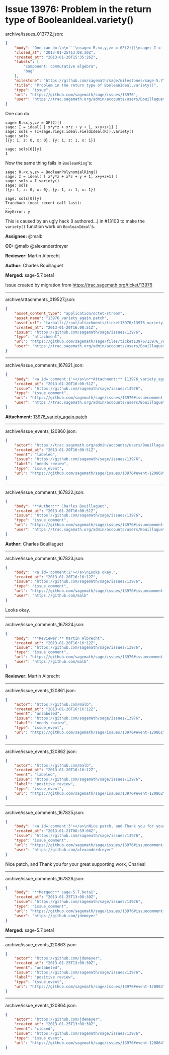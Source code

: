 # Issue 13976: Problem in the return type of BooleanIdeal.variety()

archive/issues_013772.json:
```json
{
    "body": "One can do:\n\n```\nsage= R.<x,y,z> = GF(2)[]\nsage: I = ideal( [ x*y*z + x*z + y + 1, x+y+z+1] )\nsage: sols = (I+sage.rings.ideal.FieldIdeal(R)).variety()\nsage: sols\n[{y: 1, z: 0, x: 0}, {y: 1, z: 1, x: 1}]\n\nsage: sols[0][y]\n1\n```\n\nNow the same thing fails in ``BooleanRing``'s:\n\n```\nsage: R.<x,y,z> = BooleanPolynomialRing()\nsage: I = ideal( [ x*y*z + x*z + y + 1, x+y+z+1] )\nsage: sols = I.variety()\nsage: sols\n[{y: 1, z: 0, x: 0}, {y: 1, z: 1, x: 1}]\n\nsage: sols[0][y]\nTraceback (most recent call last):\n...\nKeyError: y\n```\n\nThis is caused by an ugly hack (I authored...) in #13103 to make the ``variety()`` function work on ``BooleanIdeal``'s.\n\n**Assignee:** @malb\n\n**CC:**  @malb @alexanderdreyer\n\n**Reviewer:** Martin Albrecht\n\n**Author:** Charles Bouillaguet\n\n**Merged:** sage-5.7.beta1\n\nIssue created by migration from https://trac.sagemath.org/ticket/13976\n\n",
    "closed_at": "2013-01-25T13:08:30Z",
    "created_at": "2013-01-20T15:35:26Z",
    "labels": [
        "component: commutative algebra",
        "bug"
    ],
    "milestone": "https://github.com/sagemath/sage/milestones/sage-5.7",
    "title": "Problem in the return type of BooleanIdeal.variety()",
    "type": "issue",
    "url": "https://github.com/sagemath/sage/issues/13976",
    "user": "https://trac.sagemath.org/admin/accounts/users/Bouillaguet"
}
```
One can do:

```
sage= R.<x,y,z> = GF(2)[]
sage: I = ideal( [ x*y*z + x*z + y + 1, x+y+z+1] )
sage: sols = (I+sage.rings.ideal.FieldIdeal(R)).variety()
sage: sols
[{y: 1, z: 0, x: 0}, {y: 1, z: 1, x: 1}]

sage: sols[0][y]
1
```

Now the same thing fails in ``BooleanRing``'s:

```
sage: R.<x,y,z> = BooleanPolynomialRing()
sage: I = ideal( [ x*y*z + x*z + y + 1, x+y+z+1] )
sage: sols = I.variety()
sage: sols
[{y: 1, z: 0, x: 0}, {y: 1, z: 1, x: 1}]

sage: sols[0][y]
Traceback (most recent call last):
...
KeyError: y
```

This is caused by an ugly hack (I authored...) in #13103 to make the ``variety()`` function work on ``BooleanIdeal``'s.

**Assignee:** @malb

**CC:**  @malb @alexanderdreyer

**Reviewer:** Martin Albrecht

**Author:** Charles Bouillaguet

**Merged:** sage-5.7.beta1

Issue created by migration from https://trac.sagemath.org/ticket/13976





---

archive/attachments_019527.json:
```json
{
    "asset_content_type": "application/octet-stream",
    "asset_name": "13976_variety_again.patch",
    "asset_url": "tarball://root/attachments/ticket13976/13976_variety_again.patch",
    "created_at": "2013-01-20T16:00:51Z",
    "issue": "https://github.com/sagemath/sage/issues/13976",
    "type": "attachment",
    "url": "https://github.com/sagemath/sage/files/ticket13976/13976_variety_again.patch",
    "user": "https://trac.sagemath.org/admin/accounts/users/Bouillaguet"
}
```



---

archive/issue_comments_167821.json:
```json
{
    "body": "<a id='comment:1'></a>\n**Attachment:** [13976_variety_again.patch](https://github.com/sagemath/sage/files/ticket13976/13976_variety_again.patch)",
    "created_at": "2013-01-20T16:00:51Z",
    "issue": "https://github.com/sagemath/sage/issues/13976",
    "type": "issue_comment",
    "url": "https://github.com/sagemath/sage/issues/13976#issuecomment-167821",
    "user": "https://trac.sagemath.org/admin/accounts/users/Bouillaguet"
}
```

<a id='comment:1'></a>
**Attachment:** [13976_variety_again.patch](https://github.com/sagemath/sage/files/ticket13976/13976_variety_again.patch)



---

archive/issue_events_120860.json:
```json
{
    "actor": "https://trac.sagemath.org/admin/accounts/users/Bouillaguet",
    "created_at": "2013-01-20T16:00:51Z",
    "event": "labeled",
    "issue": "https://github.com/sagemath/sage/issues/13976",
    "label": "needs review",
    "type": "issue_event",
    "url": "https://github.com/sagemath/sage/issues/13976#event-120860"
}
```



---

archive/issue_comments_167822.json:
```json
{
    "body": "**Author:** Charles Bouillaguet",
    "created_at": "2013-01-20T16:00:51Z",
    "issue": "https://github.com/sagemath/sage/issues/13976",
    "type": "issue_comment",
    "url": "https://github.com/sagemath/sage/issues/13976#issuecomment-167822",
    "user": "https://trac.sagemath.org/admin/accounts/users/Bouillaguet"
}
```

**Author:** Charles Bouillaguet



---

archive/issue_comments_167823.json:
```json
{
    "body": "<a id='comment:2'></a>\nLooks okay.",
    "created_at": "2013-01-20T16:16:12Z",
    "issue": "https://github.com/sagemath/sage/issues/13976",
    "type": "issue_comment",
    "url": "https://github.com/sagemath/sage/issues/13976#issuecomment-167823",
    "user": "https://github.com/malb"
}
```

<a id='comment:2'></a>
Looks okay.



---

archive/issue_comments_167824.json:
```json
{
    "body": "**Reviewer:** Martin Albrecht",
    "created_at": "2013-01-20T16:16:12Z",
    "issue": "https://github.com/sagemath/sage/issues/13976",
    "type": "issue_comment",
    "url": "https://github.com/sagemath/sage/issues/13976#issuecomment-167824",
    "user": "https://github.com/malb"
}
```

**Reviewer:** Martin Albrecht



---

archive/issue_events_120861.json:
```json
{
    "actor": "https://github.com/malb",
    "created_at": "2013-01-20T16:16:12Z",
    "event": "unlabeled",
    "issue": "https://github.com/sagemath/sage/issues/13976",
    "label": "needs review",
    "type": "issue_event",
    "url": "https://github.com/sagemath/sage/issues/13976#event-120861"
}
```



---

archive/issue_events_120862.json:
```json
{
    "actor": "https://github.com/malb",
    "created_at": "2013-01-20T16:16:12Z",
    "event": "labeled",
    "issue": "https://github.com/sagemath/sage/issues/13976",
    "label": "positive review",
    "type": "issue_event",
    "url": "https://github.com/sagemath/sage/issues/13976#event-120862"
}
```



---

archive/issue_comments_167825.json:
```json
{
    "body": "<a id='comment:3'></a>\nNice patch, and Thank you for your great supporting work, Charles!",
    "created_at": "2013-01-21T08:59:06Z",
    "issue": "https://github.com/sagemath/sage/issues/13976",
    "type": "issue_comment",
    "url": "https://github.com/sagemath/sage/issues/13976#issuecomment-167825",
    "user": "https://github.com/alexanderdreyer"
}
```

<a id='comment:3'></a>
Nice patch, and Thank you for your great supporting work, Charles!



---

archive/issue_comments_167826.json:
```json
{
    "body": "**Merged:** sage-5.7.beta1",
    "created_at": "2013-01-25T13:08:30Z",
    "issue": "https://github.com/sagemath/sage/issues/13976",
    "type": "issue_comment",
    "url": "https://github.com/sagemath/sage/issues/13976#issuecomment-167826",
    "user": "https://github.com/jdemeyer"
}
```

**Merged:** sage-5.7.beta1



---

archive/issue_events_120863.json:
```json
{
    "actor": "https://github.com/jdemeyer",
    "created_at": "2013-01-25T13:08:30Z",
    "event": "unlabeled",
    "issue": "https://github.com/sagemath/sage/issues/13976",
    "label": "positive review",
    "type": "issue_event",
    "url": "https://github.com/sagemath/sage/issues/13976#event-120863"
}
```



---

archive/issue_events_120864.json:
```json
{
    "actor": "https://github.com/jdemeyer",
    "created_at": "2013-01-25T13:08:30Z",
    "event": "closed",
    "issue": "https://github.com/sagemath/sage/issues/13976",
    "type": "issue_event",
    "url": "https://github.com/sagemath/sage/issues/13976#event-120864"
}
```
